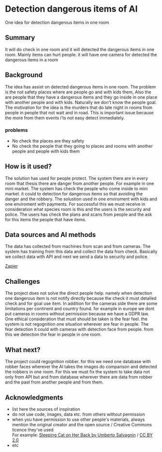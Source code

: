 <!-- This is the markdown template for the final project of the Building AI course, 
created by Reaktor Innovations and University of Helsinki. 
Copy the template, paste it to your GitHub README and edit! -->

# Detection dangerous items of AI

One idea for detection dangerous items in one room

## Summary

It will do check in one room and it will detected the dangerous items in one room. Mainly items can hurt people. it will have one camera for detected the dangerous items in a room 


## Background

The idea has assist on detected dangerous items in one room. The problem is the not safety places where are people go and with kids them, Also the are people that they have a dangerous items and they go inside in one place with another people and with kids. Naturally we don't know the people goal. The motivation for the idea is the murders that do late night in rooms from people in people that not wait and in road. This is important issue because the more from them events i'ts not easy detect immediately.

### problems

* No check the places are they safety
* No check the people that they going to places and rooms with another people and people with kids them


## How is it used?

The solution has used for people protect. The system there are in every room that thesis there are danger from another people. For example in one mini market. The system has check the people who come inside to mini market. it could to detection for dangerous items so that avoiding the danger and the robbery. The solustion used in one enviroment with kids and one enviroment with payments. For successful this we must receive in consideration what species room is this and the users is the security and police. The users has check the plans and scans from people and the ask for this items the people that have items.


## Data sources and AI methods

The data has collected from machines from scan and from cameras. The system has training from this data and collect the data from check. Basically we collect data with API and next we send a data to security and police. 

[Zapier](https://zapier.com/)

## Challenges

The project does not solve the direct people help. namely when detection one dangerous item is not notify directly because the check it must detailed check and for goal use item. In addition for the cameras side there are some limitations per continent and country found. for example in europe we dont put cameras in rooms without permission because we have a GDPR law. One ethical consideration that must should be taken is the fear feel. the system is not regognition one situation wherever are fear in people. The fear detection it could with cameras with detection face from people. from this we detection the fear in people in one room. 


## What next?

The project could regognition robber. for this we need one database with robber faces wherever the AI takes the images do comparison and detected the robbers in one room. For this we must fix the system to take data not only from API but and from database wherever there are data from robber and the past from another people and from them. 


## Acknowledgments

* list here the sources of inspiration 
* do not use code, images, data etc. from others without permission
* when you have permission to use other people's materials, always mention the original creator and the open source / Creative Commons licence they've used
  <br>For example: [Sleeping Cat on Her Back by Umberto Salvagnin](https://commons.wikimedia.org/wiki/File:Sleeping_cat_on_her_back.jpg#filelinks) / [CC BY 2.0](https://creativecommons.org/licenses/by/2.0)
* etc
